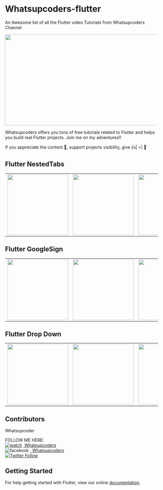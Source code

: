 # Whatsupcoders-flutter
An Awesome list of all the Flutter video Tutorials from Whatsupcoders Channel

[<img src="https://user-images.githubusercontent.com/46075509/58399350-85e07f00-801d-11e9-86ae-7552cf975760.png" align="center" width="850" height="300">]( http://www.youtube.com/c/whatsupcoders )


Whatsupcoders offers you tons of free tutorials related to Flutter and helps you build real Flutter projects. Join me on my adventures!!

If you appreciate the content 📖, support projects visibility, give 👍| ⭐| 👏


## Flutter NestedTabs
<div style="text-align: center">
    <table>
        <tr>
            <td style="text-align: center">
                    <img src="https://user-images.githubusercontent.com/46075509/58398646-5597e100-801b-11e9-8a69-eba6bb68c7bc.png" width="200"/>
            </td>            
            <td style="text-align: center">              
                    <img src="https://user-images.githubusercontent.com/46075509/58398647-56307780-801b-11e9-9543-67cb2ccac96e.png" width="200"/>
            </td>
            <td style="text-align: center">
                    <img src="https://user-images.githubusercontent.com/46075509/58398649-5761a480-801b-11e9-8a2b-d020f919ea42.png" width="200" />
            </td>
            <td style="text-align: center">
                    <img src="https://github.com/whatsupcoders/Flutter-Nested-Tabs/blob/master/assets/nestedtabs.gif" width="200"/>
            </td>            
      </tr>
  </table>
  </div>

## Flutter GoogleSign
<div style="text-align: center">
    <table>
        <tr>          
             <td style="text-align: center">
                    <img src="https://user-images.githubusercontent.com/46075509/58397022-c7b8f780-8014-11e9-8a23-47d2e14a43e3.png" width="200"/>
            </td>            
            <td style="text-align: center">              
                    <img src="https://user-images.githubusercontent.com/46075509/58397023-c8ea2480-8014-11e9-8156-32ebe2e86d36.png" width="200"/>
            </td>
            <td style="text-align: center">
                    <img src="https://user-images.githubusercontent.com/46075509/58397024-ca1b5180-8014-11e9-8ace-5546e65372a9.png" width="200" />
            </td>
        </tr>
    </table>
</div>

## Flutter Drop Down
<div style="text-align: center">
    <table>
         <tr>
            <td style="text-align: center">
                    <img src="https://github.com/whatsupcoders/FlutterDropDown/blob/master/assests/dropdowngif.gif" width="200"/>
            </td>            
             <td style="text-align: center">
                    <img src="https://github.com/whatsupcoders/FlutterDropDown/blob/master/assests/Screenshot_1559088707.png" width="200"/></td>
            <td style="text-align: center">
                    <img src="https://github.com/whatsupcoders/FlutterDropDown/blob/master/assests/Screenshot_1559088697.png" width="200" />
            </td>
        </tr>
    </table>
</div>


## Contributors
Whatsupcoder <br>

<!-- Please don't remove this: Grab your social icons from https://github.com/carlsednaoui/gitsocial -->

FOLLOW ME HERE: </br>
[![watch](https://user-images.githubusercontent.com/46075509/58401106-947d6500-8022-11e9-8de9-c78e9f9eb6de.png)](https://www.youtube.com/c/whatsupcoders)&nbsp;<a href="https://www.youtube.com/c/whatsupcoders"> Whatsupcoders</a> </br>
![facebook](https://user-images.githubusercontent.com/46075509/58401539-c3e0a180-8023-11e9-8cdb-cf5c64bef99e.png)
<a href="https://www.facebook.com/whatsupcoders">&nbsp; Whatsupcoders</a></br>
[![Twitter Follow](https://img.shields.io/twitter/follow/whatsupcoders.svg?style=social&label=Follow)](https://www.twitter.com/whatsupcoders)  </br>

## Getting Started

For help getting started with Flutter, view our online
[documentation](https://flutter.dev/).
